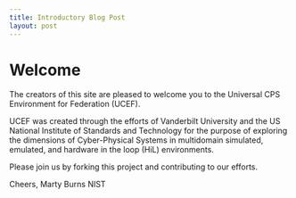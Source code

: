 ```yaml
---
title: Introductory Blog Post
layout: post
---
```


# Welcome

The creators of this site are pleased to welcome you to the Universal CPS Environment for Federation (UCEF).

UCEF was created through the efforts of Vanderbilt University and the US National Institute of Standards and Technology for the purpose of exploring the dimensions of Cyber-Physical Systems in multidomain simulated, emulated, and hardware in the loop (HiL) environments.

Please join us by forking this project and contributing to our efforts.

Cheers,
Marty Burns
NIST
